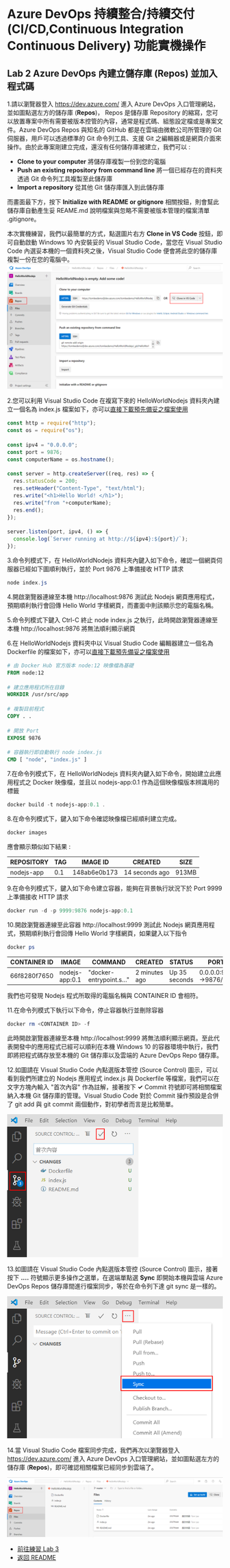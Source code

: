 # Azure DevOps 持續整合/持續交付 (CI/CD,Continuous Integration Continuous Delivery) 功能實機操作


## Lab 2 Azure DevOps 內建立儲存庫 (Repos) 並加入程式碼
1.請以瀏覽器登入 https://dev.azure.com/ 進入 Azure DevOps 入口管理網站，並如圖點選左方的儲存庫 (**Repos**)， Repos 是儲存庫 Repository 的縮寫，您可以放置專案中所有需要被版本控管的內容，通常是程式碼、組態設定檔或是專案文件。Azure DevOps Repos 與知名的 GitHub 都是在雲端由微軟公司所管理的 Git 伺服器，用戶可以透過標準的 Git 命令列工具、支援 Git 之編輯器或是網頁介⾯來操作。由於此專案剛建立完成，還沒有任何儲存庫被建立，我們可以 :
* **Clone to your computer** 將儲存庫複製一份到您的電腦
* **Push an existing repository from command line** 將一個已經存在的資料夾透過 Git 命令列工具複製至此儲存庫
* **Import a repository** 從其他 Git 儲存庫匯入到此儲存庫

而畫面最下方，按下 **Initialize with README or gitignore** 相關按鈕，則會幫此儲存庫自動產生妥 REAME.md 說明檔案與忽略不需要被版本管理的檔案清單 .gitignore。

本次實機練習，我們以最簡單的方式，點選圖片右方 **Clone in VS Code** 按鈕，即可自動啟動 Windows 10 內安裝妥的 Visual Studio Code，當您在 Visual Studio Code 內選妥本機的一個資料夾之後，Visual Studio Code 便會將此空的儲存庫複製一份在您的電腦中。
![複製儲存庫至 Windows 10](images/repo-clone.png)

2.您可以利用 Visual Studio Code 在複寫下來的 HelloWorldNodejs 資料夾內建立一個名為 index.js 檔案如下，亦可以[直接下載預先備妥之檔案使用](HelloWorldNodejs/index.js)

```javascript
const http = require("http");
const os = require("os");

const ipv4 = "0.0.0.0";
const port = 9876;
const computerName = os.hostname();

const server = http.createServer((req, res) => {
  res.statusCode = 200;
  res.setHeader("Content-Type", "text/html");  
  res.write("<h1>Hello World! </h1>");
  res.write("from "+computerName);
  res.end();
});

server.listen(port, ipv4, () => {
  console.log(`Server running at http://${ipv4}:${port}/`);
});
```
3.命令列模式下，在 HelloWorldNodejs 資料夾內鍵入如下命令，確認一個網頁伺服器已經如下圖順利執行，並於 Port 9876 上準備接收 HTTP 請求

```powershell
node index.js
```

4.開啟瀏覽器連線至本機 http://localhost:9876 測試此 Nodejs 網頁應用程式，預期順利執行會回傳 Hello World 字樣網頁，而畫面中則該顯示您的電腦名稱。

5.命令列模式下鍵入 Ctrl-C 終止 node index.js 之執行，此時開啟瀏覽器連線至本機 http://localhost:9876 將無法順利顯示網頁

6.在 HelloWorldNodejs 資料夾中以 Visual Studio Code 編輯器建立一個名為 Dockerfile 的檔案如下，亦可以[直接下載預先備妥之檔案使用](HelloWorldNodejs/Dockerfile)

```dockerfile
# 由 Docker Hub 官方版本 node:12 映像檔為基礎
FROM node:12

# 建立應用程式所在目錄
WORKDIR /usr/src/app

# 複製目前程式
COPY . .

# 開放 Port
EXPOSE 9876

# 容器執行即自動執行 node index.js
CMD [ "node", "index.js" ]
```

7.在命令列模式下，在 HelloWorldNodejs 資料夾內鍵入如下命令，開始建立此應用程式之 Docker 映像檔，並且以 nodejs-app:0.1 作為這個映像檔版本辨識用的標籤
```powershell
docker build -t nodejs-app:0.1 .
```

8.在命令列模式下，鍵入如下命令確認映像檔已經順利建立完成。
```powershell
docker images
```

應會顯示類似如下結果 :

| REPOSITORY  | TAG    | IMAGE ID     | CREATED       | SIZE   |
|-------------|--------|--------------|---------------|--------|
| nodejs-app | 0.1 | 148ab6e0b173 | 14 seconds ago | 913MB |

9.在命令列模式下，鍵入如下命令建立容器，能夠在背景執行狀況下於 Port 9999 上準備接收 HTTP 請求
```powershell
docker run -d -p 9999:9876 nodejs-app:0.1 
```
10.開啟瀏覽器連線至此容器 http://localhost:9999 測試此 Nodejs 網頁應用程式，預期順利執行會回傳 Hello World 字樣網頁，如果鍵入以下指令
```powershell
docker ps
```

| CONTAINER ID | IMAGE   | COMMAND                | CREATED       | STATUS | PORTS                              | NAMES          |
|--------------|---------|------------------------|---------------|--------|------------------------------------|----------------|
| 66f8280f7650 | nodejs-app:0.1 | "docker-entrypoint.s…" | 2 minutes ago |  Up 35 seconds | 0.0.0.0:9999 ->9876/tcp | reverent_haibt |

我們也可發現 Nodejs 程式所取得的電腦名稱與 CONTAINER ID 會相符。

11.在命令列模式下執行以下命令，停止容器執行並刪除容器
```powershell
docker rm <CONTAINER ID> -f
```
此時開啟瀏覽器連線至本機 http://localhost:9999 將無法順利顯示網頁。至此代表開發中的應用程式已經可以順利在本機 Windows 10 的容器環境中執行，我們即將把程式碼存放至本機的 Git 儲存庫以及雲端的 Azure DevOps Repo 儲存庫。

12.如圖請在 Visual Studio Code 內點選版本管控 (Source Control) 圖示，可以看到我們所建立的 Nodejs 應用程式 index.js 與 Dockerfile 等檔案，我們可以在文字方塊內輸入 "首次內容" 作為註解，接著按下 **✓** Commit 符號即可將相關檔案納入本機 Git 儲存庫的管理。Visual Studio Code 對於 Commit 操作預設是合併了 git add 與 git commit 兩個動作，對初學者而言是比較簡單。

![Visual Studo Code Commit](images/vscode1.png)

13.如圖請在 Visual Studio Code 內點選版本管控 (Source Control) 圖示，接著按下 **....** 符號顯示更多操作之選單，在選端單點選 **Sync** 即開始本機與雲端 Azure DevOps Repos 儲存庫間進行檔案同步，等於在命令列下達 git sync 是一樣的。

![Visual Studio Code Git Sync](images/vscode2.png)

14.當 Visual Studio Code 檔案同步完成，我們再次以瀏覽器登入 https://dev.azure.com/ 進入 Azure DevOps 入口管理網站，並如圖點選左方的儲存庫 (**Repos**)，即可確認相關檔案已經同步到雲端了。

![Azure DevOps Repos 同步完成](images/repo-view.png)

* [前往練習 Lab 3](Labs-03.md)
* [返回 README](README.md)